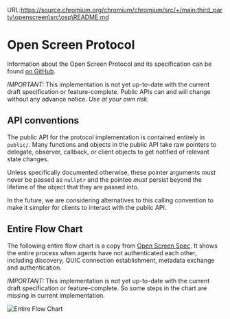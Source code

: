 URL:https://source.chromium.org/chromium/chromium/src/+/main:third_party\openscreen\src\osp\README.md
# Open Screen Protocol

Information about the Open Screen Protocol and its specification can be found
[on GitHub](https://w3c.github.io/openscreenprotocol/).

*IMPORTANT:* This implementation is not yet up-to-date with the current draft
specification or feature-complete.  Public APIs can and will change without any
advance notice.  _Use at your own risk._

## API conventions

The public API for the protocol implementation is contained entirely in
`public/`.  Many functions and objects in the public API take raw pointers to
delegate, observer, callback, or client objects to get notified of relevant
state changes.

Unless specifically documented otherwise, these pointer arguments *must* never
be passed as `nullptr` and the pointee *must* persist beyond the lifetime of the
object that they are passed into.

In the future, we are considering alternatives to this calling convention to
make it simpler for clients to interact with the public API.

## Entire Flow Chart

The following entire flow chart is a copy from [Open Screen Spec](https://w3c.github.io/openscreenprotocol/).
It shows the entire process when agents have not authenticated each other,
including discovery, QUIC connection establishment, metadata exchange and
authentication.

*IMPORTANT:* This implementation is not yet up-to-date with the current draft
specification or feature-complete. So some steps in the chart are missing in
current implementation.

![Entire Flow Chart](./docs/entire_flow_chart.svg)

